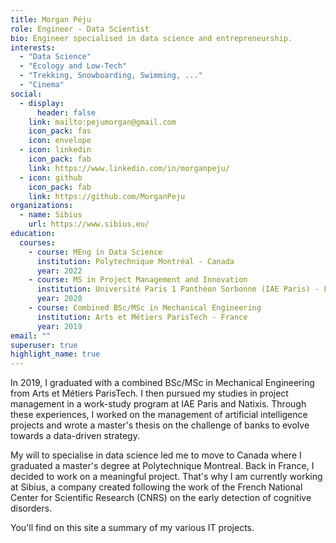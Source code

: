 ```yaml
---
title: Morgan Péju
role: Engineer - Data Scientist
bio: Engineer specialised in data science and entrepreneurship.
interests:
  - "Data Science"
  - "Ecology and Low-Tech"
  - "Trekking, Snowboarding, Swimming, ..."
  - "Cinema"
social:
  - display:
      header: false
    link: mailto:pejumorgan@gmail.com
    icon_pack: fas
    icon: envelope
  - icon: linkedin
    icon_pack: fab
    link: https://www.linkedin.com/in/morganpeju/
  - icon: github
    icon_pack: fab
    link: https://github.com/MorganPeju
organizations:
  - name: Sibius
    url: https://www.sibius.eu/
education:
  courses:
    - course: MEng in Data Science
      institution: Polytechnique Montréal - Canada
      year: 2022
    - course: MS in Project Management and Innovation
      institution: Université Paris 1 Panthéon Sorbonne (IAE Paris) - France
      year: 2020
    - course: Combined BSc/MSc in Mechanical Engineering
      institution: Arts et Métiers ParisTech - France
      year: 2019
email: ""
superuser: true
highlight_name: true
---
```

In 2019, I graduated with a combined BSc/MSc in Mechanical Engineering from Arts et Métiers ParisTech. I then pursued my studies in project management in a work-study program at IAE Paris and Natixis. Through these experiences, I worked on the management of artificial intelligence projects and wrote a master's thesis on the challenge of banks to evolve towards a data-driven strategy. 

My will to specialise in data science led me to move to Canada where I graduated a master's degree at Polytechnique Montreal. Back in France, I decided to work on a meaningful project. That's why I am currently working at Sibius, a company created following the work of the French National Center for Scientific Research (CNRS) on the early detection of cognitive disorders.

You'll find on this site a summary of my various IT projects.
